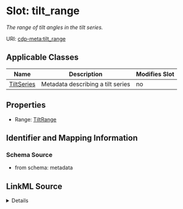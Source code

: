 

# Slot: tilt_range


_The range of tilt angles in the tilt series._



URI: [cdp-meta:tilt_range](metadatatilt_range)



<!-- no inheritance hierarchy -->





## Applicable Classes

| Name | Description | Modifies Slot |
| --- | --- | --- |
| [TiltSeries](TiltSeries.md) | Metadata describing a tilt series |  no  |







## Properties

* Range: [TiltRange](TiltRange.md)





## Identifier and Mapping Information







### Schema Source


* from schema: metadata




## LinkML Source

<details>
```yaml
name: tilt_range
description: The range of tilt angles in the tilt series.
from_schema: metadata
rank: 1000
alias: tilt_range
owner: TiltSeries
domain_of:
- TiltSeries
range: TiltRange
inlined: true
inlined_as_list: true

```
</details>